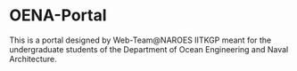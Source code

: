 # OENA-Portal
This is a portal designed by Web-Team@NAROES IITKGP meant for the undergraduate students of the Department of Ocean Engineering and Naval Architecture.
